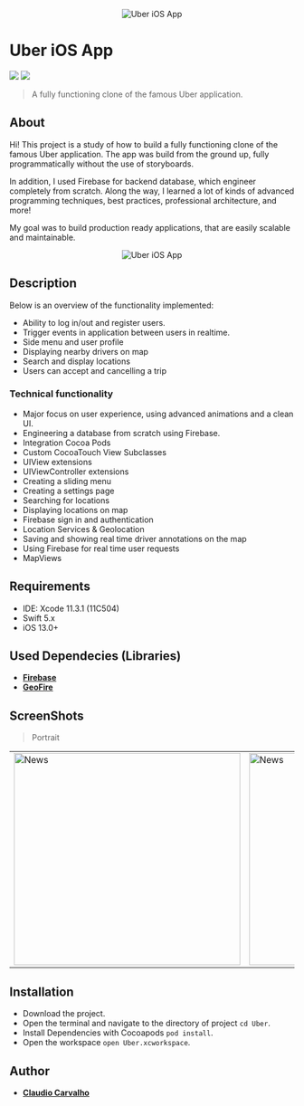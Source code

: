 <p align="center">
<img src="#" alt="Uber iOS App"/>
</p>

# Uber iOS App

<p align="justify">
    <img src="https://img.shields.io/badge/Swift-5-orange.svg" />
    <img src="https://img.shields.io/badge/Platforms-iOS-blue.svg?style=flat" />
</p>

> A fully functioning clone of the famous Uber application.

## About

Hi! This project is a study of how to build a fully functioning clone of the famous Uber application. The app was build from the ground up, fully programmatically without the use of storyboards.

In addition, I used Firebase for backend database, which engineer completely from scratch. Along the way, I learned a lot of kinds of advanced programming techniques, best practices, professional architecture, and more!

My goal was to build production ready applications, that are easily scalable and maintainable.

<p align="center">
<img src="#" alt="Uber iOS App"/>
</p>

## Description
Below is an overview of the functionality implemented:

- Ability to log in/out and register users.
- Trigger events in application between users in realtime.
- Side menu and user profile
- Displaying nearby drivers on map
- Search and display locations
- Users can accept and cancelling a trip

### Technical functionality

- Major focus on user experience, using advanced animations and a clean UI.
- Engineering a database from scratch using Firebase.
- Integration Cocoa Pods
- Custom CocoaTouch View Subclasses
- UIView extensions
- UIViewController extensions
- Creating a sliding menu
- Creating a settings page
- Searching for locations
- Displaying locations on map
- Firebase sign in and authentication
- Location Services & Geolocation
- Saving and showing real time driver annotations on the map
- Using Firebase for real time user requests
- MapViews

## Requirements

- IDE: Xcode 11.3.1 (11C504)
- Swift 5.x
- iOS 13.0+

## Used Dependecies (Libraries)

* [**Firebase**](https://firebase.google.com)
* [**GeoFire**](https://github.com/firebase/geofire-objc)

## ScreenShots

> Portrait

<table style="width:100%">
  <tr>
  <td><img src="#" alt="News" width=400 height=375/></td>
  <td><img src="#" alt="News" width=400 height=375/></td>
  <td><img src="#" alt="News" width=400 height=375/></td>
  <td><img src="#" alt="News" width=400 height=375/></td>
  </tr>
</table>

## Installation

* Download the project.
* Open the terminal and navigate to the directory of project ```cd Uber```.
* Install Dependencies with Cocoapods ```pod install```.
* Open the workspace ```open Uber.xcworkspace```.

## Author

* [**Claudio Carvalho**](https://github.com/claudiocarvalhodev)





